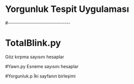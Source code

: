 # Yorgunluk Tespit Uygulaması
#-------------------------------
# TotalBlink.py
Göz kırpma sayısını hesaplar

#Yawn.py
Esneme sayısını hesaplar

#Yorgunluk.p
İki sayfanın birleşimi
